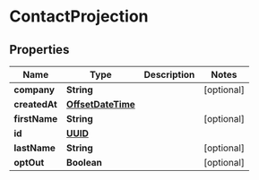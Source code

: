 

# ContactProjection

## Properties

Name | Type | Description | Notes
------------ | ------------- | ------------- | -------------
**company** | **String** |  |  [optional]
**createdAt** | [**OffsetDateTime**](OffsetDateTime.md) |  | 
**firstName** | **String** |  |  [optional]
**id** | [**UUID**](UUID.md) |  | 
**lastName** | **String** |  |  [optional]
**optOut** | **Boolean** |  |  [optional]



